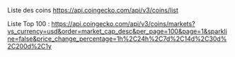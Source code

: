 Liste des coins
https://api.coingecko.com/api/v3/coins/list

Liste Top 100 :
https://api.coingecko.com/api/v3/coins/markets?vs_currency=usd&order=market_cap_desc&per_page=100&page=1&sparkline=false&price_change_percentage=1h%2C24h%2C7d%2C14d%2C30d%2C200d%2C1y
